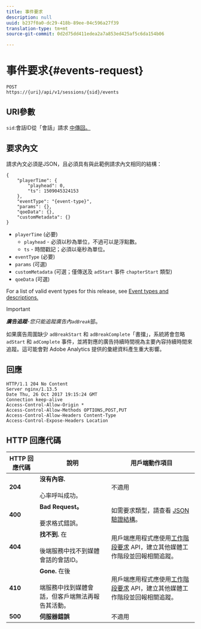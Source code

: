 ```yaml
---
title: 事件要求
description: null
uuid: b237f0a0-dc29-418b-89ee-04c596a27f39
translation-type: tm+mt
source-git-commit: 0d2d75dd411edea2a7a853ed425af5c6da154b06

---
```



# 事件要求{#events-request}

```
POST 
https://{uri}/api/v1/sessions/{sid}/events 
```

## URI參數

`sid`:會話ID從「會話」請求 [中傳回。](/help/media-collection-api/mc-api-ref/mc-api-sessions-req.md)

## 要求內文

請求內文必須是JSON，且必須具有與此範例請求內文相同的結構：

```
{ 
    "playerTime": { 
        "playhead": 0, 
        "ts": 1509045324153 
    }, 
    "eventType": "{event-type}", 
    "params": {}, 
    "qoeData": {}, 
    "customMetadata": {} 
}
```

* `playerTime` (必要)
   * `playhead` - 必須以秒為單位，不過可以是浮點數。
   * `ts` - 時間戳記；必須以毫秒為單位。
* `eventType` (必要)
* `params` (可選)
* `customMetadata` (可選；僅傳送及 `adStart` 事件 `chapterStart` 類型)
* `qoeData` (可選)

For a list of valid event types for this release, see [Event types and descriptions.](/help/media-collection-api/mc-api-ref/mc-api-event-types.md)

>[!IMPORTANT]
>
>***廣告追蹤**-您只能追蹤廣告內`adBreak`*&#x200B;部。
>
>如果廣告周圍缺少 `adBreakStart` 和 `adBreakComplete`「書擋」，系統將會忽略 `adStart` 和 `adComplete` 事件，並將對應的廣告持續時間視為主要內容持續時間來追蹤。這可能會對 Adobe Analytics 提供的彙總資料產生重大影響。

## 回應

```
HTTP/1.1 204 No Content 
Server nginx/1.13.5 
Date Thu, 26 Oct 2017 19:15:24 GMT 
Connection keep-alive 
Access-Control-Allow-Origin * 
Access-Control-Allow-Methods OPTIONS,POST,PUT 
Access-Control-Allow-Headers Content-Type 
Access-Control-Expose-Headers Location
```

## HTTP 回應代碼

| HTTP 回應代碼 | 說明 | 用戶端動作項目 |
|---|---|---|
| **204** | **沒有內容.**<br/><br/> 心率呼叫成功。 | 不適用 |
| **400** | **Bad Request。**<br/><br/> 要求格式錯誤。 | 如需要求類型，請查看 [JSON 驗證結構](/help/media-collection-api/mc-api-ref/mc-api-json-validation.md)。 |
| **404** | **找不到.** 在 <br/><br/>後端服務中找不到媒體會話的會話ID。 | 用戶端應用程式應使用[工作階段要求](/help/media-collection-api/mc-api-ref/mc-api-sessions-req.md) API，建立其他媒體工作階段並回報相關追蹤。 |
| **410** | **Gone.** 在後 <br/><br/>端服務中找到媒體會話，但客戶端無法再報告其活動。 | 用戶端應用程式應使用[工作階段要求](/help/media-collection-api/mc-api-ref/mc-api-sessions-req.md) API，建立其他媒體工作階段並回報相關追蹤。 |
| **500** | **伺服器錯誤** | 不適用 |


